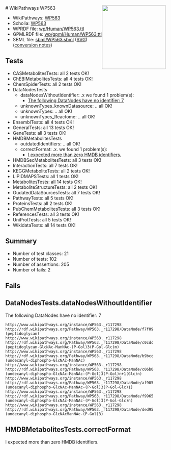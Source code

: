 <img style="float: right; width: 200px" src="../logo.png" />
# WikiPathways WP563

* WikiPathways: [WP563](https://identifiers.org/wikipathways:WP563)
* Scholia: [WP563](https://scholia.toolforge.org/wikipathways/WP563)
* WPRDF file: [wp/Human/WP563.ttl](../wp/Human/WP563.ttl)
* GPMLRDF file: [wp/gpml/Human/WP563.ttl](../wp/gpml/Human/WP563.ttl)
* SBML file: [sbml/WP563.sbml](../sbml/WP563.sbml) ([SVG](../sbml/WP563.svg)) ([conversion notes](../sbml/WP563.txt))

## Tests
* CASMetabolitesTests: all 2 tests OK!
* ChEBIMetabolitesTests: all 4 tests OK!
* ChemSpiderTests: all 2 tests OK!
* DataNodesTests
    * dataNodesWithoutIdentifier: .x we found 1 problem(s):
        * [The following DataNodes have no identifier: 7](#d2d32fa6)
    * unknownTypes_knownDatasource: .. all OK!
    * unknownTypes: .. all OK!
    * unknownTypes_Reactome: .. all OK!
* EnsemblTests: all 4 tests OK!
* GeneralTests: all 13 tests OK!
* GeneTests: all 3 tests OK!
* HMDBMetabolitesTests
    * outdatedIdentifiers: .. all OK!
    * correctFormat: .x. we found 1 problem(s):
        * [I expected more than zero HMDB identifiers.](#ad154c1e)
* HMDBSecMetabolitesTests: all 3 tests OK!
* InteractionTests: all 7 tests OK!
* KEGGMetaboliteTests: all 2 tests OK!
* LIPIDMAPSTests: all 1 tests OK!
* MetabolitesTests: all 14 tests OK!
* MetaboliteStructureTests: all 2 tests OK!
* OudatedDataSourcesTests: all 7 tests OK!
* PathwayTests: all 5 tests OK!
* ProteinsTests: all 2 tests OK!
* PubChemMetabolitesTests: all 3 tests OK!
* ReferencesTests: all 3 tests OK!
* UniProtTests: all 5 tests OK!
* WikidataTests: all 14 tests OK!


## Summary

* Number of test classes: 21
* Number of tests: 102
* Number of assertions: 205
* Number of fails: 2

## Fails

<a name="d2d32fa6" />

## DataNodesTests.dataNodesWithoutIdentifier

The following DataNodes have no identifier: 7
```
http://www.wikipathways.org/instance/WP563._r117298 http://rdf.wikipathways.org/Pathway/WP563._r117298/DataNode/f7f09 (peptidoglycan)
http://www.wikipathways.org/instance/WP563._r117298 http://rdf.wikipathways.org/Pathway/WP563._r117298/DataNode/c0cdc (peptidoglycan-GlcNAc-ManNAc-(P-Gol)3(P-Gol-Glc)m)
http://www.wikipathways.org/instance/WP563._r117298 http://rdf.wikipathways.org/Pathway/WP563._r117298/DataNode/b9bcc (undecanyl-diphospho-GlcNAc-ManNAc)
http://www.wikipathways.org/instance/WP563._r117298 http://rdf.wikipathways.org/Pathway/WP563._r117298/DataNode/c06b0 (undecanyl-diphospho-GlcNAc-ManNAc-(P-Gol)3(P-Gol)n+1(Glc)n)
http://www.wikipathways.org/instance/WP563._r117298 http://rdf.wikipathways.org/Pathway/WP563._r117298/DataNode/af905 (undecanyl-diphospho-GlcNAc-ManNAc-(P-Gol)3(P-Gol-Glc)1)
http://www.wikipathways.org/instance/WP563._r117298 http://rdf.wikipathways.org/Pathway/WP563._r117298/DataNode/f9965 (undecanyl-diphospho-GlcNAc-ManNAc-(P-Gol)3(P-Gol-Glc)n)
http://www.wikipathways.org/instance/WP563._r117298 http://rdf.wikipathways.org/Pathway/WP563._r117298/DataNode/ded95 (undecanyl-diphospho-GlcNAcManNAc-(P-Gol)3)
```

<a name="ad154c1e" />

## HMDBMetabolitesTests.correctFormat

I expected more than zero HMDB identifiers.

